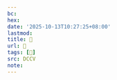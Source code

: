 ```yaml
---
bc:
hex:
date: '2025-10-13T10:27:25+08:00'
lastmod:
title: 􄽭
url: 􄽭
tags: [𧼐]
src: DCCV
note:
---
```


